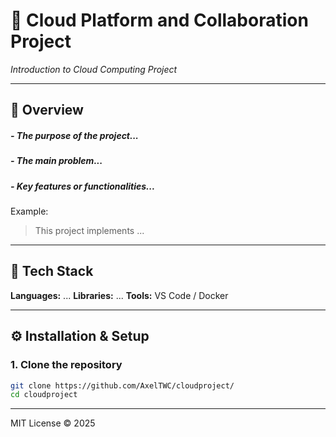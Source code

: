 # 🚀 Cloud Platform and Collaboration Project
_Introduction to Cloud Computing Project_

---

## 📖 Overview
##### - The purpose of the project...
##### - The main problem...
##### - Key features or functionalities...

Example:
> This project implements ...

---

## 🧰 Tech Stack

**Languages:** ...
**Libraries:** ...
**Tools:** VS Code / Docker

---

## ⚙️ Installation & Setup

### 1. Clone the repository
```bash
git clone https://github.com/AxelTWC/cloudproject/
cd cloudproject
```
---

MIT License © 2025
